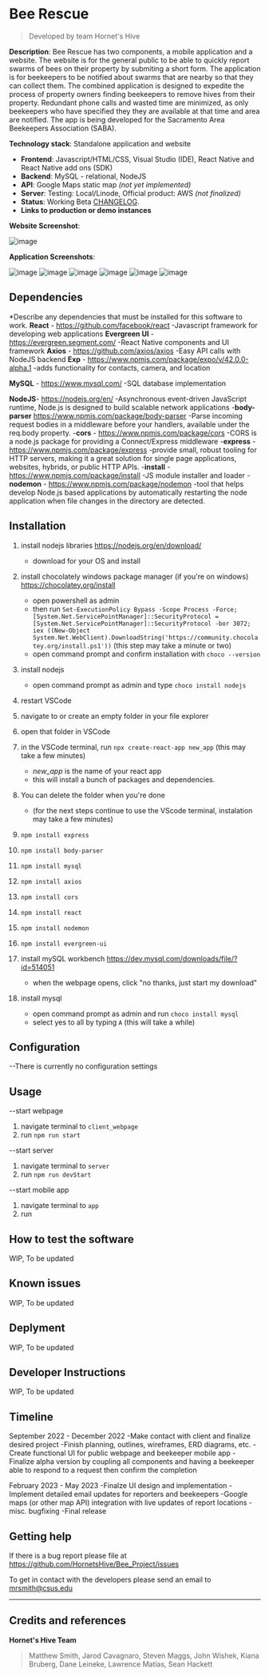 # Bee Rescue
> Developed by team Hornet's Hive

**Description**:  Bee Rescue has two components, a mobile application and a website. The website is for the general public to be able to quickly report swarms of bees on their property by submiting a short form. The application is for beekeepers to be notified about swarms that are nearby so that they can collect them. The combined application is designed to expedite the process of property owners finding beekeepers to remove hives from their property. Redundant phone calls and wasted time are minimized, as only beekeepers who have specified they they are available at that time and area are notified. The app is being developed for the Sacramento Area Beekeepers Association (SABA).

 **Technology stack**: Standalone application and website
  - **Frontend**: Javascript/HTML/CSS, Visual Studio (IDE), React Native and React Native add ons (SDK)
  - **Backend**: MySQL - relational, NodeJS
  - **API**: Google Maps static map *(not yet implemented)*
  - **Server**: Testing: Local/Linode, Official product: AWS *(not finalized)*
  - **Status**: Working Beta [CHANGELOG](CHANGELOG.md).
  - **Links to production or demo instances**

**Website Screenshot**:

![image](https://user-images.githubusercontent.com/31836580/205386331-446fddb4-d866-4358-a9fb-48b4f22cc698.png)

**Application Screenshots**:

![image](https://user-images.githubusercontent.com/31836580/205385750-7063e857-e5bf-4e67-b474-95151b6d7152.png)
![image](https://user-images.githubusercontent.com/31836580/205385767-ce102a7d-4f81-4c70-b570-aeb9243a4f8f.png)
![image](https://user-images.githubusercontent.com/31836580/205385806-daa9205c-80ef-4b13-81da-8c148dcf8b07.png)
![image](https://user-images.githubusercontent.com/31836580/205385823-c9fdae69-e687-4812-a54d-eb5dd0a07792.png)
![image](https://user-images.githubusercontent.com/31836580/205385853-c20da159-c14b-4e3c-9ec1-22cf0f42f5c9.png)
![image](https://user-images.githubusercontent.com/31836580/205385884-2baf3d41-4c18-4427-a699-b50b5ec59f98.png)

## Dependencies

*Describe any dependencies that must be installed for this software to work.
**React** - https://github.com/facebook/react
   -Javascript framework for developing web applications
**Evergreen UI** - https://evergreen.segment.com/
   -React Native components and UI framework
**Axios** - https://github.com/axios/axios
   -Easy API calls with NodeJS backend
**Exp** - https://www.npmjs.com/package/expo/v/42.0.0-alpha.1
   -adds functionality for contacts, camera, and location

**MySQL** - https://www.mysql.com/
   -SQL database implementation

**NodeJS**- https://nodejs.org/en/
   -Asynchronous event-driven JavaScript runtime, Node.js is designed to build scalable network applications
-**body-parser** https://www.npmjs.com/package/body-parser
   -Parse incoming request bodies in a middleware before your handlers, available under the req.body property.
-**cors** - https://www.npmjs.com/package/cors
   -CORS is a node.js package for providing a Connect/Express middleware
-**express** - https://www.npmjs.com/package/express
   -provide small, robust tooling for HTTP servers, making it a great solution for single page applications, websites, hybrids, or public HTTP APIs.
-**install** - https://www.npmjs.com/package/install
   -JS module installer and loader
-**nodemon** - https://www.npmjs.com/package/nodemon
   -tool that helps develop Node.js based applications by automatically restarting the node application when file changes in the directory are detected.

## Installation

1. install nodejs libraries https://nodejs.org/en/download/
   - download for your OS and install

2. install chocolately windows package manager (if you're on windows) https://chocolatey.org/install
   - open powershell as admin 
   - then run `Set-ExecutionPolicy Bypass -Scope Process -Force; [System.Net.ServicePointManager]::SecurityProtocol = [System.Net.ServicePointManager]::SecurityProtocol -bor 3072; iex ((New-Object System.Net.WebClient).DownloadString('https://community.chocolatey.org/install.ps1'))` (this step may take a minute or two)
   - open command prompt and confirm installation with `choco --version`

3. install nodejs
   - open command prompt as admin and type `choco install nodejs`

4. restart VSCode
5. navigate to or create an empty folder in your file explorer
6. open that folder in VSCode
7. in the VSCode terminal, run `npx create-react-app new_app` (this may take a few minutes)
   - *new_app* is the name of your react app
   - this will install a bunch of packages and dependencies.
8. You can delete the folder when you're done
   - (for the next steps continue to use the VScode terminal, instalation may take a few minutes)
9. `npm install express`
10. `npm install body-parser`
11. `npm install mysql`
12. `npm install axios`
13. `npm install cors`
14. `npm install react`
15. `npm install nodemon`
16. `npm install evergreen-ui`

17. install mySQL workbench https://dev.mysql.com/downloads/file/?id=514051
    - when the webpage opens, click "no thanks, just start my download"
18. install mysql
    - open command prompt as admin and run `choco install mysql`
    - select yes to all by typing `A` (this will take a while) 

## Configuration
--There is currently no configuration settings

## Usage
--start webpage
1. navigate terminal to `client_webpage`
2. run `npm run start`

--start server
1. navigate terminal to `server`
2. run `npm run devStart`

--start mobile app
1. navigate terminal to `app`
2. run 

## How to test the software
WIP, To be updated

## Known issues
WIP, To be updated

## Deplyment
WIP, To be updated

## Developer Instructions
WIP, To be updated

## Timeline
September 2022 - December 2022
-Make contact with client and finalize desired project
-Finish planning, outlines, wireframes, ERD diagrams, etc.
-Create functional UI for public webpage and beekeeper mobile app
-Finalize alpha version by coupling all components and having a beekeeper
   able to respond to a request then confirm the completion

February 2023 - May 2023
-Finalze UI design and implementation
-Implement detailed email updates for reporters and beekeepers
-Google maps (or other map API) integration with live updates of report locations
-misc. bugfixing
-Final release

## Getting help
If there is a bug report please file at https://github.com/HornetsHive/Bee_Project/issues

To get in contact with the developers please send an email to mrsmith@csus.edu


----

## Credits and references
**Hornet's Hive Team**
> Matthew Smith, Jarod Cavagnaro, Steven Maggs, John Wishek, Kiana Bruberg, Dane Leineke, Lawrence Matias, Sean Hackett


